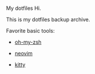 #
My dotfiles
Hi.

This is my dotfiles backup archive.

Favorite basic tools:

  - [oh-my-zsh](http://ohmyz.sh/)

  - [neovim](https://neovim.io)
  
  - [kitty](https://sw.kovidgoyal.net/kitty/)
